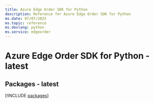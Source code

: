 ```yaml
---
title: Azure Edge Order SDK for Python
description: Reference for Azure Edge Order SDK for Python
ms.date: 07/07/2025
ms.topic: reference
ms.devlang: python
ms.service: edgeorder
---
```

# Azure Edge Order SDK for Python - latest
## Packages - latest
[!INCLUDE [packages](edge-order-index.md)]